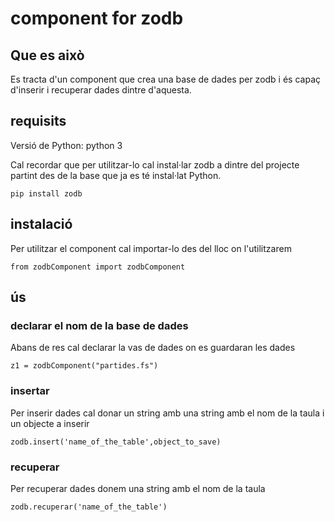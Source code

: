 # component for zodb

<h2> Que es això </h2>
<p>Es tracta d'un component que crea una base de dades per zodb i és capaç d'inserir i recuperar dades dintre d'aquesta.</p>
  
  
  
  
  
  <h2> requisits </h2>
  <p>Versió de Python: python 3</p>
 <p>Cal recordar que per utilitzar-lo cal instal·lar zodb a dintre del projecte partint des de la base que ja es té instal·lat Python.</p>

```
pip install zodb
```

<h2> instalació </h2>
<p>Per utilitzar el component cal importar-lo des del lloc on l'utilitzarem</p>

```
from zodbComponent import zodbComponent
```
<h2>ús</h2> 

<h3>declarar el nom de la base de dades </h3>
<p>Abans de res cal declarar la vas de dades on es guardaran les dades</p>
  
```
z1 = zodbComponent("partides.fs") 
```

<h3>insertar </h3>
<p>Per inserir dades cal donar un string amb una string amb el nom de la taula i un objecte a inserir
</p>
  
```
zodb.insert('name_of_the_table',object_to_save) 
```


<h3>recuperar</h3>
<p>Per recuperar dades donem una string amb el nom de la taula
</p>
  
```
zodb.recuperar('name_of_the_table') 
```


